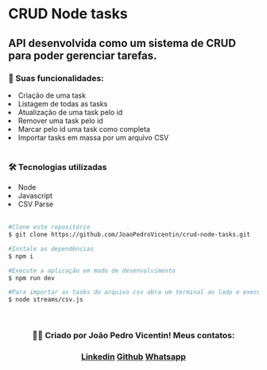 <h1>CRUD Node tasks</h1>

<h2>API desenvolvida como um sistema de CRUD para poder gerenciar tarefas.
</h2>

<h3>📝 Suas funcionalidades: </h3>

<li>Criação de uma task</li>
<li>Listagem de todas as tasks</li>
<li>Atualização de uma task pelo id</li>
<li>Remover uma task pelo id</li>
<li>Marcar pelo id uma task como completa </li>
<li>Importar tasks em massa por um arquivo CSV</li>

<br>

<h3>🛠️ Tecnologias utilizadas</h3>

<li>Node</li>
<li>Javascript</li>
<li>CSV Parse</li>

<br>

```bash
#Clone este repositório
$ git clone https://github.com/JoaoPedroVicentin/crud-node-tasks.git

#Instale as dependências
$ npm i

#Execute a aplicação em modo de desenvolvimento
$ npm run dev

#Para importar as tasks do arquivo csv abra um terminal ao lado e execute
$ node streams/csv.js
```

<br>

<div align="center">
    <h3>👨‍💻 Criado por João Pedro Vicentin! Meus contatos:</h3>
    <div>
        <h3>
            <a href="https://www.linkedin.com/in/joaopedrovicentin/" target="_blank">Linkedin</a>
            <a href='https://github.com/JoaoPedroVicentin' target='_blank'>Github</a>
            <a href="https://contate.me/joao-pedro-lopes-vicentin" target="_blank">Whatsapp</a>
        </h3>
    </div>
</div>
